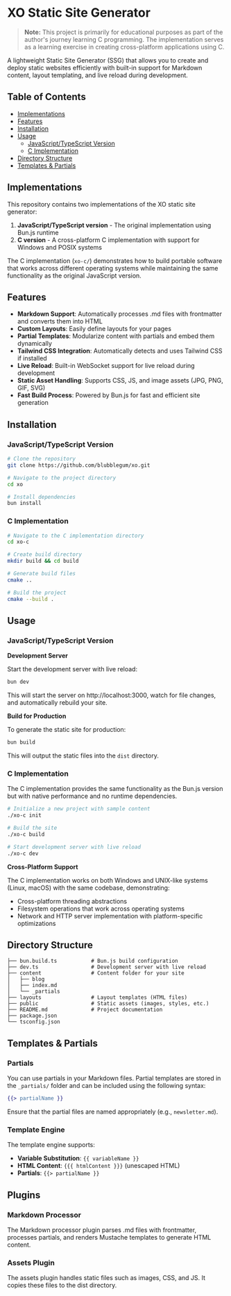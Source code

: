 # XO Static Site Generator

> **Note:** This project is primarily for educational purposes as part of the author's journey learning C programming. The implementation serves as a learning exercise in creating cross-platform applications using C.

A lightweight Static Site Generator (SSG) that allows you to create and deploy static websites efficiently with built-in support for Markdown content, layout templating, and live reload during development.

## Table of Contents

- [Implementations](#implementations)
- [Features](#features)
- [Installation](#installation)
- [Usage](#usage)
  - [JavaScript/TypeScript Version](#javascripttypescript-version)
  - [C Implementation](#c-implementation)
- [Directory Structure](#directory-structure)
- [Templates & Partials](#templates--partials)

## Implementations

This repository contains two implementations of the XO static site generator:

1. **JavaScript/TypeScript version** - The original implementation using Bun.js runtime
2. **C version** - A cross-platform C implementation with support for Windows and POSIX systems

The C implementation (`xo-c/`) demonstrates how to build portable software that works across different operating systems while maintaining the same functionality as the original JavaScript version.

## Features

- **Markdown Support**: Automatically processes .md files with frontmatter and converts them into HTML
- **Custom Layouts**: Easily define layouts for your pages
- **Partial Templates**: Modularize content with partials and embed them dynamically
- **Tailwind CSS Integration**: Automatically detects and uses Tailwind CSS if installed
- **Live Reload**: Built-in WebSocket support for live reload during development
- **Static Asset Handling**: Supports CSS, JS, and image assets (JPG, PNG, GIF, SVG)
- **Fast Build Process**: Powered by Bun.js for fast and efficient site generation

## Installation

### JavaScript/TypeScript Version

```bash
# Clone the repository
git clone https://github.com/blubblegum/xo.git

# Navigate to the project directory
cd xo

# Install dependencies
bun install
```

### C Implementation

```bash
# Navigate to the C implementation directory
cd xo-c

# Create build directory
mkdir build && cd build

# Generate build files
cmake ..

# Build the project
cmake --build .
```

## Usage

### JavaScript/TypeScript Version

**Development Server**

Start the development server with live reload:

```bash
bun dev
```

This will start the server on http://localhost:3000, watch for file changes, and automatically rebuild your site.

**Build for Production**

To generate the static site for production:

```bash
bun build
```

This will output the static files into the `dist` directory.

### C Implementation

The C implementation provides the same functionality as the Bun.js version but with native performance and no runtime dependencies.

```bash
# Initialize a new project with sample content
./xo-c init

# Build the site
./xo-c build

# Start development server with live reload
./xo-c dev
```

**Cross-Platform Support**

The C implementation works on both Windows and UNIX-like systems (Linux, macOS) with the same codebase, demonstrating:

- Cross-platform threading abstractions
- Filesystem operations that work across operating systems
- Network and HTTP server implementation with platform-specific optimizations

## Directory Structure

```
├── bun.build.ts           # Bun.js build configuration
├── dev.ts                 # Development server with live reload
├── content                # Content folder for your site
│   ├── blog
│   ├── index.md
│   └── _partials
├── layouts                # Layout templates (HTML files)
├── public                 # Static assets (images, styles, etc.)
├── README.md              # Project documentation
├── package.json
└── tsconfig.json
```

## Templates & Partials

### Partials

You can use partials in your Markdown files. Partial templates are stored in the `_partials/` folder and can be included using the following syntax:

```mustache
{{> partialName }}
```

Ensure that the partial files are named appropriately (e.g., `newsletter.md`).

### Template Engine

The template engine supports:

- **Variable Substitution**: `{{ variableName }}`
- **HTML Content**: `{{{ htmlContent }}}` (unescaped HTML)
- **Partials**: `{{> partialName }}`

## Plugins

### Markdown Processor

The Markdown processor plugin parses .md files with frontmatter, processes partials, and renders Mustache templates to generate HTML content.

### Assets Plugin

The assets plugin handles static files such as images, CSS, and JS. It copies these files to the dist directory.
